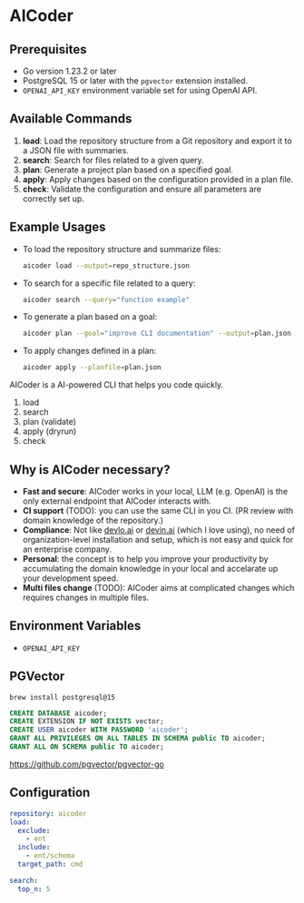 # AICoder
## Prerequisites

- Go version 1.23.2 or later
- PostgreSQL 15 or later with the `pgvector` extension installed.
- `OPENAI_API_KEY` environment variable set for using OpenAI API.

## Available Commands
1. **load**: Load the repository structure from a Git repository and export it to a JSON file with summaries.
2. **search**: Search for files related to a given query.
3. **plan**: Generate a project plan based on a specified goal.
4. **apply**: Apply changes based on the configuration provided in a plan file.
5. **check**: Validate the configuration and ensure all parameters are correctly set up.

## Example Usages
- To load the repository structure and summarize files:
  ```bash
  aicoder load --output=repo_structure.json
  ```
- To search for a specific file related to a query:
  ```bash
  aicoder search --query="function example"
  ```
- To generate a plan based on a goal:
  ```bash
  aicoder plan --goal="improve CLI documentation" --output=plan.json
  ```
- To apply changes defined in a plan:
  ```bash
  aicoder apply --planfile=plan.json
  ```

AICoder is a AI-powered CLI that helps you code quickly.

1. load
1. search
1. plan (validate)
1. apply (dryrun)
1. check

## Why is AICoder necessary?

- **Fast and secure**: AICoder works in your local, LLM (e.g. OpenAI) is the only external endpoint that AICoder interacts with.
- **CI support** (TODO): you can use the same CLI in you CI. (PR review with domain knowledge of the repository.)
- **Compliance**: Not like [devlo.ai](https://devlo.ai/) or [devin.ai](https://devin.ai/) (which I love using), no need of organization-level installation and setup, which is not easy and quick for an enterprise company.
- **Personal**: the concept is to help you improve your productivity by accumulating the domain knowledge in your local and accelarate up your development speed.
- **Multi files change** (TODO): AICoder aims at complicated changes which requires changes in multiple files.

## Environment Variables

- `OPENAI_API_KEY`

## PGVector

```
brew install postgresql@15
```

```sql
CREATE DATABASE aicoder;
CREATE EXTENSION IF NOT EXISTS vector;
CREATE USER aicoder WITH PASSWORD 'aicoder';
GRANT ALL PRIVILEGES ON ALL TABLES IN SCHEMA public TO aicoder;
GRANT ALL ON SCHEMA public TO aicoder;
```

https://github.com/pgvector/pgvector-go

## Configuration

```yaml
repository: aicoder
load:
  exclude:
    - ent
  include:
    - ent/schema
  target_path: cmd

search:
  top_n: 5
```
